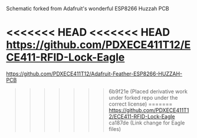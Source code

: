 Schematic forked from Adafruit's wonderful ESP8266 Huzzah PCB

<<<<<<< HEAD
<<<<<<< HEAD
<https://github.com/PDXECE411T12/ECE411-RFID-Lock-Eagle>
=======
<https://github.com/PDXECE411T12/Adafruit-Feather-ESP8266-HUZZAH-PCB>
>>>>>>> 6b9f21e (Placed derivative work under forked repo under the correct license)
=======
<https://github.com/PDXECE411T12/ECE411-RFID-Lock-Eagle>
>>>>>>> ca187de (Link change for Eagle files)
